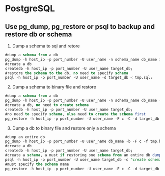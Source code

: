 # PostgreSQL

## Use pg_dump, pg_restore or psql to backup and restore db or schema
1. Dump a schema to sql and retore
```sql
#dump a schema from a db
pg_dump -h host_ip -p port_number -U user_name -n schema_name db_name > tmp.sql;
#create a db
createdb -h host_ip -p port_number -U user_name target_db;
#restore the schema to the db, no need to specify schema
psql -h host_ip -p port_number -U user_name -d target_db < tmp.sql;
```

2. Dump a schema to binary file and restore
```sql
#dump a schema from a db
pg_dump -h host_ip -p port_number -U user_name -n schema_name db_name -b -F c -f tmp.bin ;
#create a db, no need to create schema
createdb -h host_ip -p port_number -U user_name target_db;
#no need to specify schema, else need to create the schema first
pg_restore -h host_ip -p port_number -U user_name -F c -C -d target_db tmp.bin ;
```

3. Dump a db to binary file and restore only a schema
```sql
#dump an entire db
pg_dump -h host_ip -p port_number -U user_name db_name -b -F c -f tmp.bin ;
#create a db
createdb -h host_ip -p port_number -U user_name target_db;
#create a schema, a must if restoring one schema from an entire db dump
psql -h host_ip -p port_number -U user_name target_db -c "create schema schema_name";
#must specify the schema name
pg_restore -h host_ip -p port_number -U user_name -F c -C -d target_db -n schema_name tmp.bin ;
```

